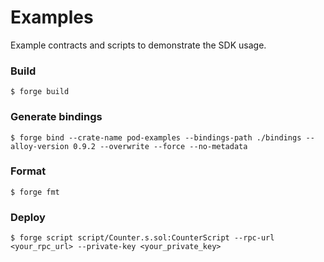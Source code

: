# Examples 
Example contracts and scripts to demonstrate the SDK usage.

### Build

```shell
$ forge build
```

### Generate bindings 

```shell
$ forge bind --crate-name pod-examples --bindings-path ./bindings --alloy-version 0.9.2 --overwrite --force --no-metadata
```

### Format

```shell
$ forge fmt
```

### Deploy

```shell
$ forge script script/Counter.s.sol:CounterScript --rpc-url <your_rpc_url> --private-key <your_private_key>
```

